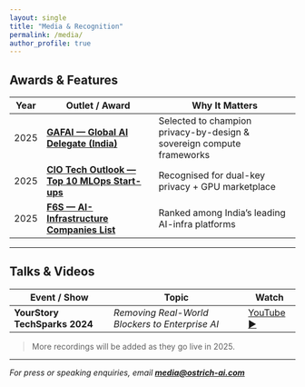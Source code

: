 ```yaml
---
layout: single
title: "Media & Recognition"
permalink: /media/
author_profile: true
---
```


## Awards & Features

| Year | Outlet / Award | Why It Matters |
|------|----------------|----------------|
| 2025 | [**GAFAI — Global AI Delegate (India)**](https://www.linkedin.com/posts/gafaiorg_bharatai-sovereigncompute-gafai-activity-7341498179529420804-qR0G) | Selected to champion privacy-by-design & sovereign compute frameworks |
| 2025 | [**CIO Tech Outlook — Top 10 MLOps Start-ups**](https://www.ciotechoutlook.com/solutions/mlops-startups/vendor/2025/_ostrich_ai_) | Recognised for dual-key privacy + GPU marketplace |
| 2025 | [**F6S — AI-Infrastructure Companies List**](https://www.f6s.com/companies/ai-infrastructure/india/co) | Ranked among India’s leading AI-infra platforms |

---

## Talks & Videos

| Event / Show | Topic | Watch |
|--------------|-------|-------|
| **YourStory TechSparks 2024** | *Removing Real-World Blockers to Enterprise AI* | [YouTube ▶︎](https://youtu.be/tx1dtAeT4y8) |

> More recordings will be added as they go live in 2025.

---

_For press or speaking enquiries, email **media@ostrich-ai.com**_
